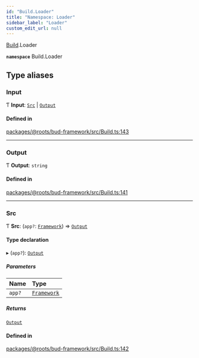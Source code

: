 ```yaml
---
id: "Build.Loader"
title: "Namespace: Loader"
sidebar_label: "Loader"
custom_edit_url: null
---
```


[Build](Build.md).Loader

**`namespace`** Build.Loader

## Type aliases

### Input

Ƭ **Input**: [`Src`](Build.Loader.md#src) \| [`Output`](Build.Loader.md#output)

#### Defined in

[packages/@roots/bud-framework/src/Build.ts:143](https://github.com/roots/bud/blob/add6758eb/packages/@roots/bud-framework/src/Build.ts#L143)

___

### Output

Ƭ **Output**: `string`

#### Defined in

[packages/@roots/bud-framework/src/Build.ts:141](https://github.com/roots/bud/blob/add6758eb/packages/@roots/bud-framework/src/Build.ts#L141)

___

### Src

Ƭ **Src**: (`app?`: [`Framework`](../classes/Framework.md)) => [`Output`](Build.Loader.md#output)

#### Type declaration

▸ (`app?`): [`Output`](Build.Loader.md#output)

##### Parameters

| Name | Type |
| :------ | :------ |
| `app?` | [`Framework`](../classes/Framework.md) |

##### Returns

[`Output`](Build.Loader.md#output)

#### Defined in

[packages/@roots/bud-framework/src/Build.ts:142](https://github.com/roots/bud/blob/add6758eb/packages/@roots/bud-framework/src/Build.ts#L142)
